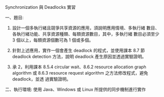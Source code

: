 Synchronization 與 Deadlocks 實習

一、題目:
1. 設計一個多執行緒且競爭共享資源的應用，須說明應用情境、多執行緒
數目、各執行緒功能、共享資源種類、每類資源數目，其中，多執行緒
數目必須至少 3 個以上，每類資源個數可為 1 個或多個。

2. 針對上述應用，實作一個會產生 deadlock 的程式，並使用課本 8.7 節
deadlock detection 方法，說明 deadlock 產生原因並透過實驗證明。

3. 承 2，利用課本 8.5.4 circular wait、8.6.2 resource allocation graph algorithm
或 8.6.3 resource request algorithm 之方法修改程式，避免 deadlock，並透
過實驗證明。

二、執行環境: 使用 Java、Windows 或 Linux 所提供的同步機制進行實作

